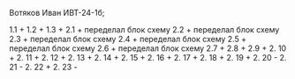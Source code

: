 Вотяков Иван ИВТ-24-1б; 

1.1 +
1.2 +
1.3 +
2.1 + переделал блок схему
2.2 + переделал блок схему
2.3 + переделал блок схему
2.4 + переделал блок схему
2.5 + переделал блок схему
2.6 + переделал блок схему
2.7 +
2.8 +
2.9 +
2. 10 +
2. 11 +
2. 12 +
2. 13 +
2. 14 +
2. 15 +
2. 16 +
2. 17 +
2. 18 +
2. 19 +
2. 20 -
2. 21 -
2. 22 +
2. 23 -
